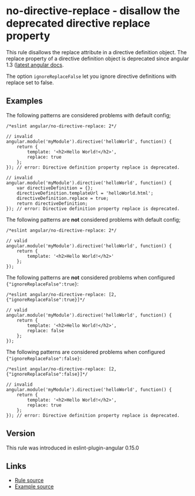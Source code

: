 <!-- WARNING: Generated documentation. Edit docs and examples in the rule and examples file ('rules/no-directive-replace.js', 'examples/no-directive-replace.js'). -->

# no-directive-replace - disallow the deprecated directive replace property

This rule disallows the replace attribute in a directive definition object.
The replace property of a directive definition object is deprecated since angular 1.3 ([latest angular docs](https://docs.angularjs.org/api/ng/service/$compile).

The option `ignoreReplaceFalse` let you ignore directive definitions with replace set to false.

## Examples

The following patterns are considered problems with default config;

    /*eslint angular/no-directive-replace: 2*/

    // invalid
    angular.module('myModule').directive('helloWorld', function() {
        return {
            template: '<h2>Hello World!</h2>',
            replace: true
        };
    }); // error: Directive definition property replace is deprecated.

    // invalid
    angular.module('myModule').directive('helloWorld', function() {
        var directiveDefinition = {};
        directiveDefinition.templateUrl = 'helloWorld.html';
        directiveDefinition.replace = true;
        return directiveDefinition;
    }); // error: Directive definition property replace is deprecated.

The following patterns are **not** considered problems with default config;

    /*eslint angular/no-directive-replace: 2*/

    // valid
    angular.module('myModule').directive('helloWorld', function() {
        return {
            template: '<h2>Hello World!</h2>'
        };
    });

The following patterns are **not** considered problems when configured `{"ignoreReplaceFalse":true}`:

    /*eslint angular/no-directive-replace: [2,{"ignoreReplaceFalse":true}]*/

    // valid
    angular.module('myModule').directive('helloWorld', function() {
        return {
            template: '<h2>Hello World!</h2>',
            replace: false
        };
    });

The following patterns are considered problems when configured `{"ignoreReplaceFalse":false}`:

    /*eslint angular/no-directive-replace: [2,{"ignoreReplaceFalse":false}]*/

    // invalid
    angular.module('myModule').directive('helloWorld', function() {
        return {
            template: '<h2>Hello World!</h2>',
            replace: true
        };
    }); // error: Directive definition property replace is deprecated.

## Version

This rule was introduced in eslint-plugin-angular 0.15.0

## Links

* [Rule source](../rules/no-directive-replace.js)
* [Example source](../examples/no-directive-replace.js)
